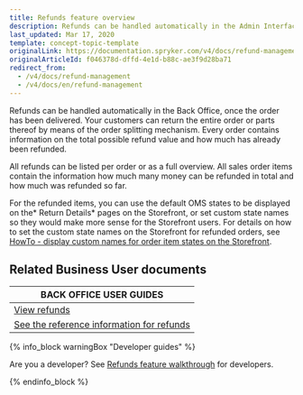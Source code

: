 ```yaml
---
title: Refunds feature overview
description: Refunds can be handled automatically in the Admin Interface, once the order has been delivered. All refunds can be listed per order or as a full overview.
last_updated: Mar 17, 2020
template: concept-topic-template
originalLink: https://documentation.spryker.com/v4/docs/refund-management
originalArticleId: f046378d-dffd-4e1d-b88c-ae3f9d28ba71
redirect_from:
  - /v4/docs/refund-management
  - /v4/docs/en/refund-management
---
```


Refunds can be handled automatically in the Back Office, once the order has been delivered. Your customers can return the entire order or parts thereof by means of the order splitting mechanism. Every order contains information on the total possible refund value and how much has already been refunded.

All refunds can be listed per order or as a full overview. All sales order items contain the information how much many money can be refunded in total and how much was refunded so far.

For the refunded items, you can use the default OMS states to be displayed on the* Return Details* pages on the Storefront, or set custom state names so they would make more sense for the Storefront users. For details on how to set the custom state names on the Storefront for refunded orders, see [HowTo - display custom names for order item states on the Storefront](/docs/scos/dev/tutorials-and-howtos/howtos/feature-howtos/howto-display-custom-names-for-order-item-states-on-the-storefront.html).


## Related Business User documents

|BACK OFFICE USER GUIDES|
|---|
| [View refunds](/docs/scos/user/back-office-user-guides/{{page.version}}/sales/refunds/viewing-refunds.html)  |
| [See the reference information for refunds](/docs/scos/user/back-office-user-guides/{{page.version}}/sales/refunds/viewing-refunds.html)  |

{% info_block warningBox "Developer guides" %}

Are you a developer? See [Refunds feature walkthrough](/docs/scos/dev/feature-walkthroughs/{{page.version}}/refunds-feature-walkthrough.html) for developers.

{% endinfo_block %}
